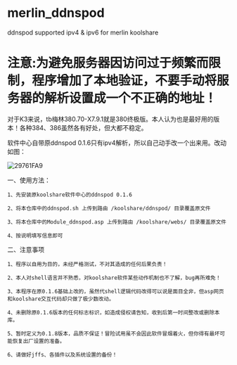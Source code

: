 # merlin_ddnspod
ddnspod supported ipv4 & ipv6 for merlin koolshare

# 注意:为避免服务器因访问过于频繁而限制，程序增加了本地验证，不要手动将服务器的解析设置成一个不正确的地址！

对于K3来说，tb梅林380.70-X7.9.1就是380终极版。本人认为也是最好用的版本！各种384、386虽然各有好处，但大都不稳定。

软件中心自带原ddnspod 0.1.6只有ipv4解析，所以自己动手改一个出来用。改动如图：

![29761FA9](https://github.com/alal001/merlin_ddnspod/assets/39854347/ad69d012-8fa8-41d6-a5a7-4b0b8f472fa7)

一、使用方法：

    1、先安装原koolshare软件中心的ddnspod 0.1.6

    2、将本仓库中的ddnspod.sh 上传到路由 /koolshare/ddnspod/ 目录覆盖原文件

    3、将本仓库中的Module_ddnspod.asp 上传到路由 /koolshare/webs/ 目录覆盖原文件

    4、按说明填写信息即可

二、注意事项

    1、程序以自用为目的，未经严格测试，不对其造成的任何后果负责！
    
    2、本人对shell语言并不熟悉，对koolshare软件某些动作机制也不了解，bug再所难免！
    
    3、本程序在原0.1.6基础上改的，虽然代shell逻辑代码改得可以说是面目全非，但asp网页和koolshare交互代码却只做了极少数改动。

    4、未删除原0.1.6版本的任何标志标识，如造成侵权请告知，收到后第一时间整改或删除本库。
    
    5、暂时定义为0.1.8版本，品质不保证！冒险试用虽不会因此软件冒烟着火，但你得有最坏可能恢复出厂设置的准备。

    6、请做好jffs、各插件以及系统设置的备份！
